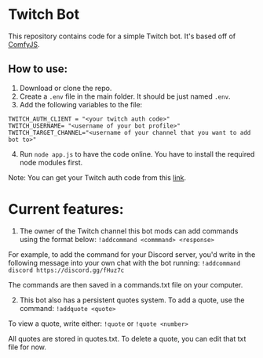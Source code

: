 # Twitch Bot

This repository contains code for a simple Twitch bot. It's based off of [ComfyJS](https://github.com/instafluff/ComfyJS).

## How to use:
1. Download or clone the repo.
2. Create a `.env` file in the main folder. It should be just named `.env`.
3. Add the following variables to the file:
```
TWITCH_AUTH_CLIENT = "<your twitch auth code>"
TWITCH_USERNAME= "<username of your bot profile>"
TWITCH_TARGET_CHANNEL="<username of your channel that you want to add bot to>"
```
4. Run `node app.js` to have the code online. You have to install the required node modules first.

Note: You can get your Twitch auth code from this [link](https://twitchapps.com/tmi/).

# Current features:
1. The owner of the Twitch channel this bot mods can add commands using the format below:
`!addcommand <commmand> <response>`

For example, to add the command for your Discord server, you'd write in the following message into your own chat with the bot running:
`!addcommand discord https://discord.gg/fHuz7c`

The commands are then saved in a commands.txt file on your computer.

2. This bot also has a persistent quotes system. To add a quote, use the command:
`!addquote <quote>`

To view a quote, write either:
`!quote` or `!quote <number>`

All quotes are stored in quotes.txt. To delete a quote, you can edit that txt file for now.
